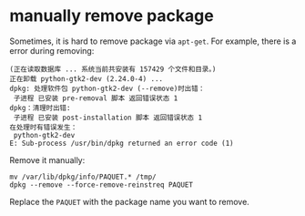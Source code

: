 # manually remove package
Sometimes, it is hard to remove package via `apt-get`.
For example, there is a error during removing:

``` shell
(正在读取数据库 ... 系统当前共安装有 157429 个文件和目录。)
正在卸载 python-gtk2-dev (2.24.0-4) ...
dpkg: 处理软件包 python-gtk2-dev (--remove)时出错：
 子进程 已安装 pre-removal 脚本 返回错误状态 1
dpkg：清理时出错:
 子进程 已安装 post-installation 脚本 返回错误状态 1
在处理时有错误发生：
 python-gtk2-dev
E: Sub-process /usr/bin/dpkg returned an error code (1)

```
Remove it manually:

``` shell
mv /var/lib/dpkg/info/PAQUET.* /tmp/
dpkg --remove --force-remove-reinstreq PAQUET
```

Replace the `PAQUET` with the package name you want to remove.
